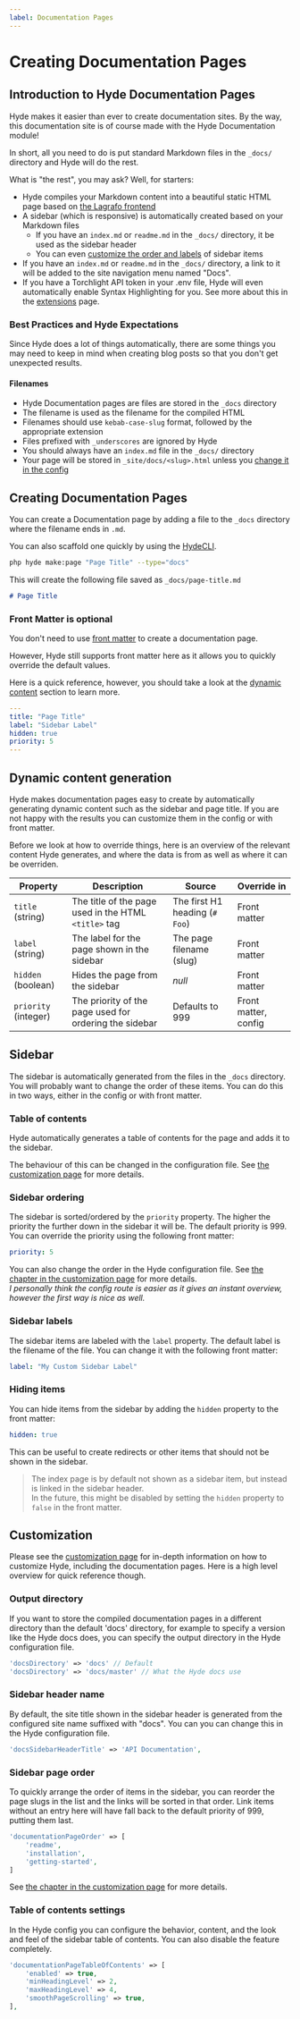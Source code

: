 ```yaml
---
label: Documentation Pages
---
```


# Creating Documentation Pages

## Introduction to Hyde Documentation Pages

Hyde makes it easier than ever to create documentation sites.
By the way, this documentation site is of course made with the Hyde Documentation module!

In short, all you need to do is put standard Markdown files in the `_docs/` directory and Hyde will do the rest.

What is "the rest", you may ask? Well, for starters:

- Hyde compiles your Markdown content into a beautiful static HTML page based on [the Lagrafo frontend](https://github.com/caendesilva/lagrafo)
- A sidebar (which is responsive) is automatically created based on your Markdown files
  - If you have an `index.md` or `readme.md` in the `_docs/` directory, it be used as the sidebar header
  - You can even [customize the order and labels](#sidebar-page-order) of sidebar items
- If you have an `index.md` or `readme.md` in the `_docs/` directory,
  a link to it will be added to the site navigation menu named "Docs".
- If you have a Torchlight API token in your .env file, Hyde will even automatically enable Syntax Highlighting for you.
  See more about this in the [extensions](extensions.html) page.

### Best Practices and Hyde Expectations

Since Hyde does a lot of things automatically, there are some things you may need
to keep in mind when creating blog posts so that you don't get unexpected results.

#### Filenames

- Hyde Documentation pages are files are stored in the `_docs` directory
- The filename is used as the filename for the compiled HTML
- Filenames should use `kebab-case-slug` format, followed by the appropriate extension
- Files prefixed with `_underscores` are ignored by Hyde
- You should always have an `index.md` file in the `_docs/` directory
- Your page will be stored in `_site/docs/<slug>.html` unless you [change it in the config](#output-directory)


## Creating Documentation Pages
You can create a Documentation page by adding a file to the `_docs` directory where the filename ends in `.md`.

You can also scaffold one quickly by using the [HydeCLI](console-commands.html).

```bash
php hyde make:page "Page Title" --type="docs"
```

This will create the following file saved as `_docs/page-title.md`

```markdown
# Page Title
```

### Front Matter is optional

You don't need to use [front matter](creating-blog-posts.html#supported-front-matter-properties) to create a documentation page.

However, Hyde still supports front matter here as it allows you to quickly override the default values.

Here is a quick reference, however, you should take a look at the [dynamic content](#dynamic-content-generation) section to learn more.

```yaml
---
title: "Page Title"
label: "Sidebar Label"
hidden: true
priority: 5
---
```


## Dynamic content generation

Hyde makes documentation pages easy to create by automatically generating dynamic content such as the sidebar and page title.
If you are not happy with the results you can customize them in the config or with front matter.

Before we look at how to override things, here is an overview of the relevant content Hyde generates,
and where the data is from as well as where it can be overriden.


| Property             | Description                                            | Source                         | Override in          |
|----------------------|--------------------------------------------------------|--------------------------------|----------------------|
| `title` (string)     | The title of the page used in the HTML `<title>` tag   | The first H1 heading (`# Foo`) | Front matter         |
| `label` (string)     | The label for the page shown in the sidebar            | The page filename (slug)       | Front matter         |
| `hidden` (boolean)   | Hides the page from the sidebar                        | _null_                         | Front matter         |
| `priority` (integer) | The priority of the page used for ordering the sidebar | Defaults to 999                | Front matter, config |


## Sidebar

The sidebar is automatically generated from the files in the `_docs` directory. You will probably want to change the order
of these items. You can do this in two ways, either in the config or with front matter.

### Table of contents

Hyde automatically generates a table of contents for the page and adds it to the sidebar.

The behaviour of this  can be changed in the configuration file.
See [the customization page](customization.html#documentation-sidebar) for more details.


### Sidebar ordering

The sidebar is sorted/ordered by the `priority` property. The higher the priority the further down in the sidebar it will be.
The default priority is 999. You can override the priority using the following front matter:

```yaml
priority: 5
```

You can also change the order in the Hyde configuration file.
See [the chapter in the customization page](customization.html#documentation-sidebar) for more details. <br>
 _I personally think the config route is easier as it gives an instant overview, however the first way is nice as well._

### Sidebar labels

The sidebar items are labeled with the `label` property. The default label is the filename of the file.
You can change it with the following front matter:

```yaml
label: "My Custom Sidebar Label"
```

### Hiding items

You can hide items from the sidebar by adding the `hidden` property to the front matter:

```yaml
hidden: true
```

This can be useful to create redirects or other items that should not be shown in the sidebar.

> The index page is by default not shown as a sidebar item, but instead is linked in the sidebar header. <br>
> In the future, this might be disabled by setting the `hidden` property to `false` in the front matter.

## Customization

Please see the [customization page](customization.html) for in-depth information on how to customize Hyde,
including the documentation pages. Here is a high level overview for quick reference though.

### Output directory

If you want to store the compiled documentation pages in a different directory than the default 'docs' directory,
for example to specify a version like the Hyde docs does, you can specify the output directory in the Hyde configuration file.

```php
'docsDirectory' => 'docs' // Default
'docsDirectory' => 'docs/master' // What the Hyde docs use
```

### Sidebar header name

By default, the site title shown in the sidebar header is generated from the configured site name suffixed with "docs".
You can you can change this in the Hyde configuration file.

```php
'docsSidebarHeaderTitle' => 'API Documentation',
```

### Sidebar page order

To quickly arrange the order of items in the sidebar, you can reorder the page slugs in the list and the links will be sorted in that order.
Link items without an entry here will have fall back to the default priority of 999, putting them last.

```php
'documentationPageOrder' => [
    'readme',
    'installation',
    'getting-started',
]
```

See [the chapter in the customization page](customization.html#documentation-sidebar) for more details. <br>


### Table of contents settings

In the Hyde config you can configure the behavior, content, and the look and feel of the sidebar table of contents.
You can also disable the feature completely.

```php
'documentationPageTableOfContents' => [
	'enabled' => true,
	'minHeadingLevel' => 2,
	'maxHeadingLevel' => 4,
	'smoothPageScrolling' => true,
],
```
